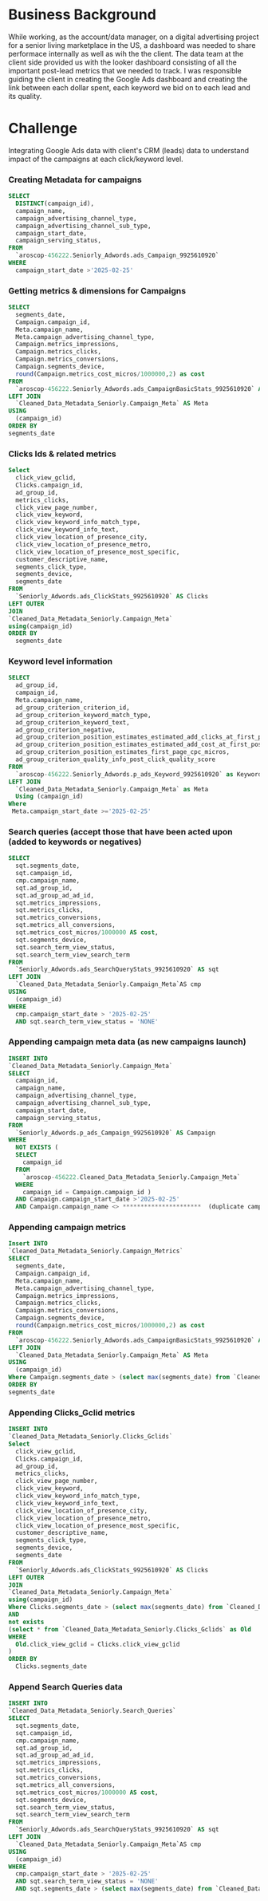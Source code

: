 # Business Background
While working, as the account/data manager, on a digital advertising project for a senior living marketplace in the US, a dashboard was needed to share performace internally as well as wih the the client. The data team at the client side provided us with the looker dashboard consisting of all the important post-lead metrics that we needed to track. 
I was responsible guiding the client in creating the Google Ads dashboard and creating the link between each dollar spent, each keyword we bid on to each lead and its quality.

# Challenge
Integrating Google Ads data with client's CRM (leads) data to understand impact of the campaigns at each click/keyword level.

### Creating Metadata for campaigns
```sql
SELECT
  DISTINCT(campaign_id),
  campaign_name,
  campaign_advertising_channel_type,
  campaign_advertising_channel_sub_type,
  campaign_start_date,
  campaign_serving_status,
FROM
  `aroscop-456222.Seniorly_Adwords.ads_Campaign_9925610920`
WHERE
  campaign_start_date >'2025-02-25'
```

### Getting metrics & dimensions for Campaigns
```sql
SELECT
  segments_date,
  Campaign.campaign_id,
  Meta.campaign_name,
  Meta.campaign_advertising_channel_type,
  Campaign.metrics_impressions,
  Campaign.metrics_clicks,
  Campaign.metrics_conversions,
  Campaign.segments_device,
  round(Campaign.metrics_cost_micros/1000000,2) as cost
FROM
  `aroscop-456222.Seniorly_Adwords.ads_CampaignBasicStats_9925610920` AS Campaign
LEFT JOIN
  `Cleaned_Data_Metadata_Seniorly.Campaign_Meta` AS Meta
USING
  (campaign_id)
ORDER BY
segments_date
```
### Clicks Ids & related metrics 
```sql
Select
  click_view_gclid,
  Clicks.campaign_id,
  ad_group_id,
  metrics_clicks,
  click_view_page_number,
  click_view_keyword,
  click_view_keyword_info_match_type,
  click_view_keyword_info_text,
  click_view_location_of_presence_city,
  click_view_location_of_presence_metro,
  click_view_location_of_presence_most_specific,
  customer_descriptive_name,
  segments_click_type,
  segments_device,
  segments_date
FROM
  `Seniorly_Adwords.ads_ClickStats_9925610920` AS Clicks
LEFT OUTER
JOIN
`Cleaned_Data_Metadata_Seniorly.Campaign_Meta`
using(campaign_id)
ORDER BY
  segments_date
```

### Keyword level information
```sql
SELECT
  ad_group_id,
  campaign_id,
  Meta.campaign_name,
  ad_group_criterion_criterion_id,
  ad_group_criterion_keyword_match_type,
  ad_group_criterion_keyword_text,
  ad_group_criterion_negative,
  ad_group_criterion_position_estimates_estimated_add_clicks_at_first_position_cpc,
  ad_group_criterion_position_estimates_estimated_add_cost_at_first_position_cpc,
  ad_group_criterion_position_estimates_first_page_cpc_micros,
  ad_group_criterion_quality_info_post_click_quality_score
FROM
  `aroscop-456222.Seniorly_Adwords.p_ads_Keyword_9925610920` as Keywords
LEFT JOIN
  `Cleaned_Data_Metadata_Seniorly.Campaign_Meta` as Meta
  Using (campaign_id)
Where
 Meta.campaign_start_date >='2025-02-25'
```

### Search queries (accept those that have been acted upon (added to keywords or negatives)

```sql
SELECT
  sqt.segments_date,
  sqt.campaign_id,
  cmp.campaign_name,
  sqt.ad_group_id,
  sqt.ad_group_ad_ad_id,
  sqt.metrics_impressions,
  sqt.metrics_clicks,
  sqt.metrics_conversions,
  sqt.metrics_all_conversions,
  sqt.metrics_cost_micros/1000000 AS cost,
  sqt.segments_device,
  sqt.search_term_view_status,
  sqt.search_term_view_search_term
FROM
  `Seniorly_Adwords.ads_SearchQueryStats_9925610920` AS sqt
LEFT JOIN
  `Cleaned_Data_Metadata_Seniorly.Campaign_Meta`AS cmp
USING
  (campaign_id)
WHERE
  cmp.campaign_start_date > '2025-02-25'
  AND sqt.search_term_view_status = 'NONE'
```

### Appending campaign meta data (as new campaigns launch)
``` sql
INSERT INTO
`Cleaned_Data_Metadata_Seniorly.Campaign_Meta`
SELECT
  campaign_id,
  campaign_name,
  campaign_advertising_channel_type,
  campaign_advertising_channel_sub_type,
  campaign_start_date,
  campaign_serving_status,
FROM
  `Seniorly_Adwords.p_ads_Campaign_9925610920` AS Campaign
WHERE
  NOT EXISTS (
  SELECT
    campaign_id
  FROM
    `aroscop-456222.Cleaned_Data_Metadata_Seniorly.Campaign_Meta`
  WHERE
    campaign_id = Campaign.campaign_id )
  AND Campaign.campaign_start_date >'2025-02-25'
  AND Campaign.campaign_name <> **********************  (duplicate campaign name)
```

### Appending campaign metrics

```sql
Insert INTO
`Cleaned_Data_Metadata_Seniorly.Campaign_Metrics`
SELECT
  segments_date,
  Campaign.campaign_id,
  Meta.campaign_name,
  Meta.campaign_advertising_channel_type,
  Campaign.metrics_impressions,
  Campaign.metrics_clicks,
  Campaign.metrics_conversions,
  Campaign.segments_device,
  round(Campaign.metrics_cost_micros/1000000,2) as cost
FROM
  `aroscop-456222.Seniorly_Adwords.ads_CampaignBasicStats_9925610920` AS Campaign
LEFT JOIN
  `Cleaned_Data_Metadata_Seniorly.Campaign_Meta` AS Meta
USING
  (campaign_id)
Where Campaign.segments_date > (select max(segments_date) from `Cleaned_Data_Metadata_Seniorly.Campaign_Metrics`)
ORDER BY
segments_date
```

### Appending Clicks_Gclid metrics

```sql
INSERT INTO
`Cleaned_Data_Metadata_Seniorly.Clicks_Gclids`
Select
  click_view_gclid,
  Clicks.campaign_id,
  ad_group_id,
  metrics_clicks,
  click_view_page_number,
  click_view_keyword,
  click_view_keyword_info_match_type,
  click_view_keyword_info_text,
  click_view_location_of_presence_city,
  click_view_location_of_presence_metro,
  click_view_location_of_presence_most_specific,
  customer_descriptive_name,
  segments_click_type,
  segments_device,
  segments_date
FROM
  `Seniorly_Adwords.ads_ClickStats_9925610920` AS Clicks
LEFT OUTER
JOIN
`Cleaned_Data_Metadata_Seniorly.Campaign_Meta`
using(campaign_id)
Where Clicks.segments_date > (select max(segments_date) from `Cleaned_Data_Metadata_Seniorly.Clicks_Gclids`)
AND
not exists
(select * from `Cleaned_Data_Metadata_Seniorly.Clicks_Gclids` as Old
WHERE
  Old.click_view_gclid = Clicks.click_view_gclid
)
ORDER BY
  Clicks.segments_date
```

### Append Search Queries data

```sql
INSERT INTO
`Cleaned_Data_Metadata_Seniorly.Search_Queries`
SELECT
  sqt.segments_date,
  sqt.campaign_id,
  cmp.campaign_name,
  sqt.ad_group_id,
  sqt.ad_group_ad_ad_id,
  sqt.metrics_impressions,
  sqt.metrics_clicks,
  sqt.metrics_conversions,
  sqt.metrics_all_conversions,
  sqt.metrics_cost_micros/1000000 AS cost,
  sqt.segments_device,
  sqt.search_term_view_status,
  sqt.search_term_view_search_term
FROM
  `Seniorly_Adwords.ads_SearchQueryStats_9925610920` AS sqt
LEFT JOIN
  `Cleaned_Data_Metadata_Seniorly.Campaign_Meta`AS cmp
USING
  (campaign_id)
WHERE
  cmp.campaign_start_date > '2025-02-25'
  AND sqt.search_term_view_status = 'NONE'
  AND sqt.segments_date > (select max(segments_date) from `Cleaned_Data_Metadata_Seniorly.Search_Queries`)
```
